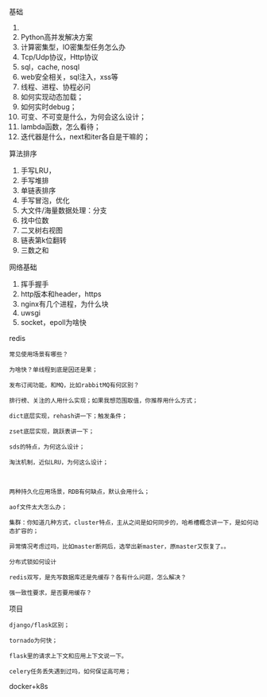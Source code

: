 基础

1. 
2. Python高并发解决方案
3. 计算密集型，IO密集型任务怎么办
4. Tcp/Udp协议，Http协议
5. sql，cache, nosql
6. web安全相关，sql注入，xss等
7. 线程、进程、协程必问
8. 如何实现动态加载；
9. 如何实时debug；
10. 可变、不可变是什么，为何会这么设计；
11. lambda函数，怎么看待；
12. 迭代器是什么，next和iter各自是干嘛的；

算法排序

1. 手写LRU，
2. 手写堆排
3. 单链表排序
4. 手写冒泡，优化
5. 大文件/海量数据处理：分支
6. 找中位数
7. 二叉树右视图
8. 链表第k位翻转
9. 三数之和

网络基础

1. 挥手握手
2. http版本和header，https
3. nginx有几个进程，为什么块
4. uwsgi
5. socket，epoll为啥快

redis

```
常见使用场景有哪些？

为啥快？单线程到底是因还是果；

发布订阅功能，和MQ，比如rabbitMQ有何区别？

排行榜、关注的人用什么实现；如果我想范围取值，你推荐用什么方式；

dict底层实现，rehash讲一下；触发条件；

zset底层实现，跳跃表讲一下；

sds的特点，为何这么设计；

淘汰机制，近似LRU，为何这么设计；



两种持久化应用场景，RDB有何缺点，默认会用什么；

aof文件太大怎么办；

集群：你知道几种方式，cluster特点，主从之间是如何同步的，哈希槽概念讲一下，是如何动态扩容的；

异常情况考虑过吗，比如master断网后，选举出新master，原master又恢复了。。

分布式锁如何设计

redis双写，是先写数据库还是先缓存？各有什么问题，怎么解决？

强一致性要求，是否要用缓存？
```

项目

```
django/flask区别；

tornado为何快；

flask里的请求上下文和应用上下文说一下。

celery任务丢失遇到过吗，如何保证高可用；
```

 docker+k8s





